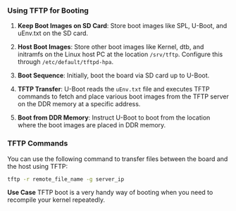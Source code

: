 
### Using TFTP for Booting

1. **Keep Boot Images on SD Card**: Store boot images like SPL, U-Boot, and uEnv.txt on the SD card.

2. **Host Boot Images**: Store other boot images like Kernel, dtb, and initramfs on the Linux host PC at the location `/srv/tftp`. Configure this through `/etc/default/tftpd-hpa`.

3. **Boot Sequence**: Initially, boot the board via SD card up to U-Boot.

4. **TFTP Transfer**: U-Boot reads the `uEnv.txt` file and executes TFTP commands to fetch and place various boot images from the TFTP server on the DDR memory at a specific address.

5. **Boot from DDR Memory**: Instruct U-Boot to boot from the location where the boot images are placed in DDR memory.

### TFTP Commands

You can use the following command to transfer files between the board and the host using TFTP:

```bash
tftp -r remote_file_name -g server_ip
```

**Use Case**
TFTP boot is a very handy way of booting when you need to recompile your kernel repeatedly.


